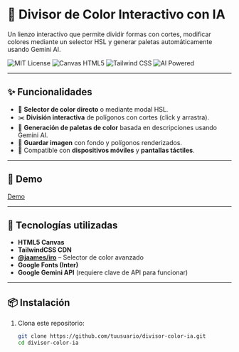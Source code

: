 # 🎨 Divisor de Color Interactivo con IA

Un lienzo interactivo que permite dividir formas con cortes, modificar colores mediante un selector HSL y generar paletas automáticamente usando Gemini AI.

![MIT License](https://img.shields.io/badge/license-MIT-green)
![Canvas HTML5](https://img.shields.io/badge/html5-canvas-blue)
![Tailwind CSS](https://img.shields.io/badge/style-tailwindcss-%2338B2AC)
![AI Powered](https://img.shields.io/badge/AI-Gemini-purple)

---

## ✨ Funcionalidades

- 🎨 **Selector de color directo** o mediante modal HSL.
- ✂️ **División interactiva** de polígonos con cortes (click y arrastra).
- 🤖 **Generación de paletas de color** basada en descripciones usando Gemini AI.
- 💾 **Guardar imagen** con fondo y polígonos renderizados.
- 📱 Compatible con **dispositivos móviles** y **pantallas táctiles**.

---

## 🚀 Demo

[Demo](https://pausejo.github.io/wp-maker/)

---

## 🧩 Tecnologías utilizadas

- **HTML5 Canvas**
- **TailwindCSS CDN**
- **[@jaames/iro](https://iro.js.org/)** – Selector de color avanzado
- **Google Fonts (Inter)**
- **Google Gemini API** (requiere clave de API para funcionar)

---

## 📦 Instalación

1. Clona este repositorio:
   ```bash
   git clone https://github.com/tuusuario/divisor-color-ia.git
   cd divisor-color-ia
